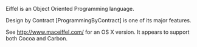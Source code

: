 

Eiffel is an Object Oriented Programming language.

Design by Contract [ProgrammingByContract] is one of its major features.

See http://www.maceiffel.com/ for an OS X version.  It appears to support both Cocoa and Carbon.
